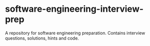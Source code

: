 # software-engineering-interview-prep
A repository for software engineering preparation. Contains interview questions, solutions, hints and code. 
